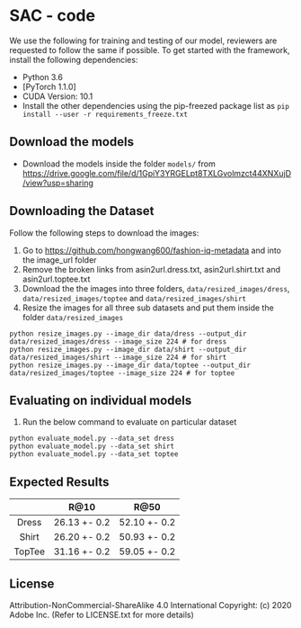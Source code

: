 # SAC - code

We use the following for training and testing of our model, reviewers are requested to follow the same if possible. To get started with the framework, install the following dependencies:
- Python 3.6
- [PyTorch 1.1.0]
- CUDA Version: 10.1
- Install the other dependencies using the pip-freezed package list as `pip install --user -r requirements_freeze.txt`


## Download the models
- Download the models inside the folder `models/` from <https://drive.google.com/file/d/1GpiY3YRGELpt8TXLGvolmzct44XNXujD/view?usp=sharing>

## Downloading the Dataset 
Follow the following steps to download the images:
1. Go to https://github.com/hongwang600/fashion-iq-metadata and into the image_url folder
2. Remove the broken links from asin2url.dress.txt, asin2url.shirt.txt and asin2url.toptee.txt
3. Download the the images into three folders, `data/resized_images/dress`, `data/resized_images/toptee` and `data/resized_images/shirt`
4. Resize the images for all three sub datasets and put them inside the folder `data/resized_images`

```
python resize_images.py --image_dir data/dress --output_dir data/resized_images/dress --image_size 224 # for dress
python resize_images.py --image_dir data/shirt --output_dir data/resized_images/shirt --image_size 224 # for shirt
python resize_images.py --image_dir data/toptee --output_dir data/resized_images/toptee --image_size 224 # for toptee
```



## Evaluating on individual models
1. Run the below command to evaluate on particular dataset

```
python evaluate_model.py --data_set dress
python evaluate_model.py --data_set shirt
python evaluate_model.py --data_set toptee
```

## Expected Results

|        |     R@10     |     R@50     |
|:------:|:------------:|:------------:|
|  Dress | 26.13 +- 0.2 | 52.10 +- 0.2 |
|  Shirt | 26.20 +- 0.2 | 50.93 +- 0.2 |
| TopTee | 31.16 +- 0.2 | 59.05 +- 0.2 |


## License

Attribution-NonCommercial-ShareAlike 4.0 International
Copyright: (c) 2020 Adobe Inc.
(Refer to LICENSE.txt for more details)
